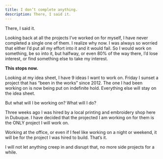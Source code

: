 ```yaml
---
title: I don’t complete anything.
description: There, I said it.
---
```


There, I said it.

Looking back at all the projects I’ve worked on for myself, I have never completed a single one of them. I realize why now. I was always so worried that either I’d put all my effort into it and it would fail. So I would work on something, be so into it, but halfway, or even 80% of the way there, I’d lose interest, or find something else to take my interest.

**This stops now.**

Looking at my idea sheet, I have 9 ideas I want to work on. Friday I sunset a project that has “been in the works” since 2012. The one I had been working on is now being put on indefinite hold. Everything else will stay on the idea sheet.

But what will I be working on? What will I do?

Three weeks ago I was hired by a local printing and embroidery shop here in Dubuque. I have decided that the projected I am working on for them is the ONLY project I will work on.

Working at the office, or even if I feel like working on a night or weekend, it will be for the project I was hired to build. That’s it.

I will not let anything creep in and disrupt that, no more side projects for a while.
